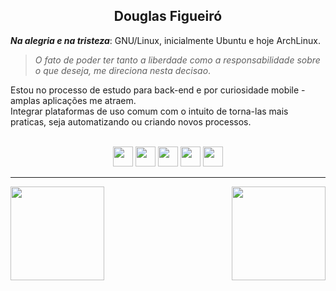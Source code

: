 <h2 align="center">Douglas Figueiró</h2>

***Na alegria e na tristeza***: GNU/Linux, inicialmente Ubuntu e hoje ArchLinux.
 > *O fato de poder ter tanto a liberdade como a responsabilidade sobre o que deseja, me direciona nesta decisao*.

Estou no processo de estudo para back-end e por curiosidade mobile - amplas aplicações me atraem.<br>
Integrar plataformas de uso comum com o intuito de torna-las mais praticas, seja automatizando ou criando novos processos.

<!-- Icones -->
<div style="display: inline_block" align="center"><br>
  <img src="https://cdn.jsdelivr.net/gh/devicons/devicon/icons/linux/linux-original.svg" height=32 width=32 />
  <img src="https://cdn.jsdelivr.net/gh/devicons/devicon/icons/bash/bash-original.svg" height=32 width=32 />
  <img src="https://cdn.jsdelivr.net/gh/devicons/devicon/icons/android/android-original.svg" height=32 width=32 />
  <img src="https://cdn.jsdelivr.net/gh/devicons/devicon/icons/go/go-original-wordmark.svg" height=32 width=32 />
  <img src="https://cdn.jsdelivr.net/gh/devicons/devicon/icons/flutter/flutter-original.svg" height=32 width=32 />      
</div>

<hr/>

<div>
  <a href="https://github.com/fig4ro">
  <img align="left" height="150em" src="https://github-readme-stats.vercel.app/api?username=fig4ro&show_icons=true&theme=gruvbox&include_all_commits=true&count_private=true" />
  <img align="right" height="150em" src="https://github-readme-stats.vercel.app/api/top-langs/?username=fig4ro&layout=compact&langs_count=6&theme=gruvbox" />
</div>

<!-- ### Hi there 👋 -->

<!--
**fig4ro/fig4ro** is a ✨ _special_ ✨ repository because its `README.md` (this file) appears on your GitHub profile.

Here are some ideas to get you started:

- 🔭 I’m currently working on ...
- 🌱 I’m currently learning ...
- 👯 I’m looking to collaborate on ...
- 🤔 I’m looking for help with ...
- 💬 Ask me about ...
- 📫 How to reach me: ...
- 😄 Pronouns: ...
- ⚡ Fun fact: ...
-->
 
<!-- Botoes para redes sociais
<div> 
  <a href="https://www.youtube.com/fig4ro" target="_blank"><img src="https://img.shields.io/badge/YouTube-FF0000?style=for-the-badge&logo=youtube&logoColor=white" target="_blank"></a>
  <a href="https://instagram.com/fig4ro" target="_blank"><img src="https://img.shields.io/badge/-Instagram-%23E4405F?style=for-the-badge&logo=instagram&logoColor=white" target="_blank"></a>
 <a href="https://discord.gg/5DVhGKVf4h" target="_blank"><img src="https://img.shields.io/badge/Discord-7289DA?style=for-the-badge&logo=discord&logoColor=white" target="_blank"></a> 
  <a href = "mailto:gemeos@fig4ro.com"><img src="https://img.shields.io/badge/-Gmail-%23333?style=for-the-badge&logo=gmail&logoColor=white" target="_blank"></a>
  <a href="https://www.linkedin.com/in/ricardohdias" target="_blank"><img src="https://img.shields.io/badge/-LinkedIn-%230077B5?style=for-the-badge&logo=linkedin&logoColor=white" target="_blank"></a> 
</div>
-->
